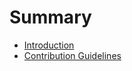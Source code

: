 # Summary

- [Introduction](./introduction.md)
- [Contribution Guidelines](./contribution_guidelines.md)
